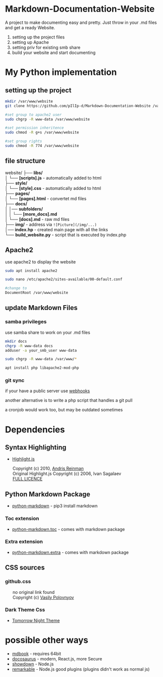 # Markdown-Documentation-Website

A project to make documenting easy and pretty.
Just throw in your .md files and get a ready Website.

1. setting up the project files
2. setting up Apache
3. setting priv for existing smb share
4. build your website and start documenting

# My Python implementation

## setting up the project

```bash
mkdir /var/www/website
git clone https://github.com/pIlIp-d/Markdown-Documentation-Website /var/www/website

#set group to apache2 user
sudo chgrp -R www-data /var/www/website

#set permission inheritence
sudo chmod -R g+s /var/www/website

#set group rights
sudo chmod -R 774 /var/www/website

```
## file structure

website/
├── **libs/**  
│   └── **[scripts].js**    - automatically added to html  
├── **style/**  
│   └── **[style].css**     - automatically added to html  
├── **pages/**  
│   └── **[pages].html**    - convertet md files  
├── **docs/**  
│   │── **subfolders/**  
│   │   └── **[more_docs].md**  
│   └── **[docs].md**       - raw md files  
├── **img/**                - address via `![Picture](/img/...)`  
│── **index.hp**            - created main page with all the links  
└── **build_website.py**    - script that is executed by index.php  

## Apache2

use apache2 to display the website

```bash
sudo apt install apache2

sudo nano /etc/apache2/sites-available/00-default.conf

#change to
DocumentRoot /var/www/website
```
## update Markdown Files

### samba privileges

use samba share to work on your .md files
```bash
mkdir docs
chgrp -R www-data docs
adduser -a your_smb_user www-data

sudo chgrp -R www-data /var/www/*

apt install php libapache2-mod-php
```

### git sync

if your have a public server use [webhooks](https://docs.github.com/en/developers/webhooks-and-events/webhooks/creating-webhooks)<br>

another alternative is to write a php script that handles a git pull<br>

a cronjob would work too, but may be outdated sometimes<br>


# Dependencies

## Syntax Highlighting


- [Highlight.js](https://highlightjs.org/)

&ensp;&ensp;&ensp; Copyright (c) 2010, [Andris Reinman](http://www.andrisreinman.com)<br>
&ensp;&ensp;&ensp; Original Highlight.js Copyright (c) 2006, Ivan Sagalaev<br>
&ensp;&ensp;&ensp; [FULL LICENCE](/libs/LICENCE)


## Python Markdown Package

- [python-markdown](https://python-markdown.github.io/) - pip3 install markdown

### Toc extension

- [python-markdown.toc](https://python-markdown.github.io/extensions/toc/) - comes with markdown package

### Extra extension

- [python-markdown.extra](https://python-markdown.github.io/extensions/extra/) - comes with markdown package

## CSS sources

### github.css

&ensp;&ensp;&ensp; no original link found<br>
&ensp;&ensp;&ensp; Copyright (c) [Vasily Polovnyov](https://github.com/vast)

### Dark Theme Css

- [Tomorrow Night Theme](https://jmblog.github.io/color-themes-for-google-code-highlightjs)

# possible other ways

+ [mdbook](https://github.com/rust-lang/mdBook.git) - requires 64bit
+ [docosaurus](https://docusaurus.io) - modern, React.js, more Secure
+ [showdown](http://showdownjs.com/) - Node.js
+ [remarkable](https://github.com/jonschlinkert/remarkable) - Node.js good plugins (plugins didn't work as normal js)
